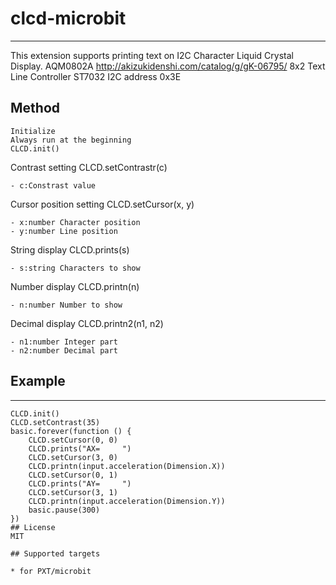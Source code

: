 # clcd-microbit
---
This extension supports printing text on I2C Character Liquid Crystal Display. 
AQM0802A
http://akizukidenshi.com/catalog/g/gK-06795/
8x2 Text Line 
Controller ST7032 
I2C address 0x3E

## Method
```
Initialize
Always run at the beginning
CLCD.init()
```
Contrast setting
CLCD.setContrastr(c)
```
- c:Constrast value
```
Cursor position setting
CLCD.setCursor(x, y)
```
- x:number Character position
- y:number Line position
```
String display
CLCD.prints(s)
```
- s:string Characters to show
```
Number display
CLCD.printn(n)
```
- n:number Number to show
```
Decimal display
CLCD.printn2(n1, n2)
```
- n1:number Integer part
- n2:number Decimal part
```
## Example
---
```
CLCD.init()
CLCD.setContrast(35)
basic.forever(function () {
    CLCD.setCursor(0, 0)
    CLCD.prints("AX=     ")
    CLCD.setCursor(3, 0)
    CLCD.printn(input.acceleration(Dimension.X))
    CLCD.setCursor(0, 1)
    CLCD.prints("AY=     ")
    CLCD.setCursor(3, 1)
    CLCD.printn(input.acceleration(Dimension.Y))
    basic.pause(300)
})
## License
MIT

## Supported targets

* for PXT/microbit

